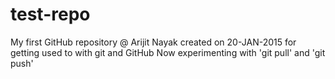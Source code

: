 # test-repo
My first GitHub repository @ Arijit Nayak created on 20-JAN-2015 for getting used to with git and GitHub
Now experimenting with 'git pull' and 'git push'
